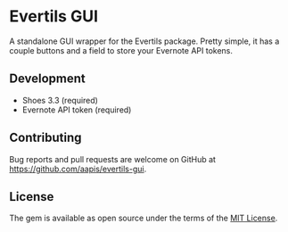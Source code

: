 # Evertils GUI

A standalone GUI wrapper for the Evertils package.  Pretty simple, it has a couple buttons and a field to store your Evernote API tokens.

## Development

* Shoes 3.3 (required)
* Evernote API token (required)

## Contributing

Bug reports and pull requests are welcome on GitHub at https://github.com/aapis/evertils-gui.


## License

The gem is available as open source under the terms of the [MIT License](http://opensource.org/licenses/MIT).